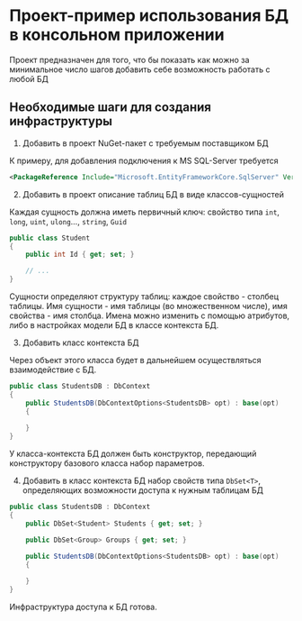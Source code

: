 # Проект-пример использования БД в консольном приложении

Проект предназначен для того, что бы показать как можно за минимальное число шагов добавить себе возможность работать с любой БД

## Необходимые шаги для создания инфраструктуры

1. Добавить в проект NuGet-пакет с требуемым поставщиком БД

К примеру, для добавления подключения к MS SQL-Server требуется

```xml
<PackageReference Include="Microsoft.EntityFrameworkCore.SqlServer" Version="6.0.0" />
```

2. Добавить в проект описание таблиц БД в виде классов-сущностей

Каждая сущность должна иметь первичный ключ: свойство типа `int`, `long`, `uint`, `ulong`..., `string`, `Guid`

```C#
public class Student
{
    public int Id { get; set; }

    // ...
}
```

Сущности определяют структуру таблиц: каждое свойство - столбец таблицы. Имя сущности - имя таблицы (во множественном числе), имя свойства - имя столбца. Имена можно изменить с помощью атрибутов, либо в настройках модели БД в классе контекста БД.

3. Добавить класс контекста БД

Через объект этого класса будет в дальнейшем осуществляться взаимодействие с БД.

```C#
public class StudentsDB : DbContext
{
    public StudentsDB(DbContextOptions<StudentsDB> opt) : base(opt)
    {
        
    }
}
```

У класса-контекста БД должен быть конструктор, передающий конструктору базового класса набор параметров.

4. Добавить в класс контекста БД набор свойств типа `DbSet<T>`, определяющих возможности доступа к нужным таблицам БД

```C#
public class StudentsDB : DbContext
{
    public DbSet<Student> Students { get; set; }

    public DbSet<Group> Groups { get; set; }

    public StudentsDB(DbContextOptions<StudentsDB> opt) : base(opt)
    {
        
    }
}
```

Инфраструктура доступа к БД готова.
